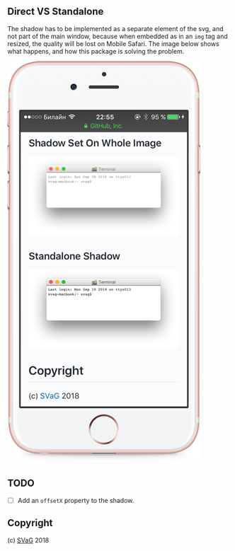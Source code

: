 
## Direct VS Standalone

The shadow has to be implemented as a separate element of the svg, and not part of the main window, because when embedded as in an `img` tag and resized, the quality will be lost on Mobile Safari. The image below shows what happens, and how this package is solving the problem.

![compare shadows](images/compare.png)

## TODO

- [ ] Add an `offsetX` property to the shadow.

## Copyright

(c) [SVaG][1] 2018

[1]: https://svag.co
